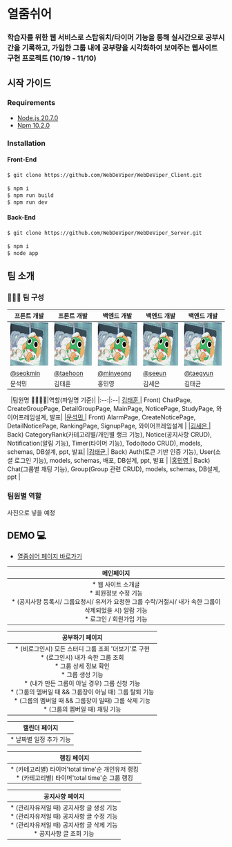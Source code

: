 # 열줌쉬어

### 학습자를 위한 웹 서비스로 스탑워치/타이머 기능을 통해 실시간으로 공부시간을 기록하고, 가입한 그룹 내에 공부량을 시각화하여 보여주는 웹사이트 구현 프로젝트 (10/19 - 11/10)


## 시작 가이드

### Requirements

- [Node.js 20.7.0](https://www.npmjs.com/package/node/v/20.7.0)
- [Npm 10.2.0](https://www.npmjs.com/package/npm/v/10.2.0)

### Installation

#### Front-End

```bash
$ git clone https://github.com/WebDeViper/WebDeViper_Client.git
```

```
$ npm i
$ npm run build
$ npm run dev
```

#### Back-End

```bash
$ git clone https://github.com/WebDeViper/WebDeViper_Server.git
```

```
$ npm i
$ node app
```

## 팀 소개
### 🧑‍🤝‍🧑 팀 구성

| 프론트 개발                                                                           | 프론트 개발                                                                           | 백엔드 개발                                                                           | 백엔드 개발                                                                           | 백엔드 개발                                                                           |
| ------------------------------------------------------------------------------------- | ------------------------------------------------------------------------------------- | ------------------------------------------------------------------------------------- | ------------------------------------------------------------------------------------- | ------------------------------------------------------------------------------------- |
| <img src="./readme/img/profile1.jpeg" width="100px" height="100px" alt="문석민"> | <img src="./readme/img/profile1.jpeg" width="100px" height="100px" alt="김태훈"> | <img src="./readme/img/profile1.jpeg" width="100px" height="100px" alt="홍민영"> | <img src="./readme/img/profile1.jpeg" width="100px" height="100px" alt="김세은"> | <img src="./readme/img/profile1.jpeg" width="100px" height="100px" alt="김태균"> |
| [@seokmin](https://github.com/msm0748)                                                 | [@taehoon](https://github.com/hoonsdev)                                               | [@minyeong](https://github.com/HongMinYeong)                                          | [@seeun](https://github.com/seeun0210)                                                | [@taegyun](https://github.com/hotdog7778)                                             |
| 문석민                                                                                | 김태훈                                                                                | 홍민영                                                                                | 김세은                                                                                | 김태균                                                                                |

&nbsp;
|팀원명 💁‍♂️💁‍♂️|역할(파일명 기준)|
|:--:|:--|
[김태훈 ](https://github.com/hoonsdev)| Front) ChatPage, CreateGroupPage, DetailGroupPage, MainPage, NoticePage, StudyPage, 와이어프레임설계, 발표|
|[문석민 ](https://github.com/msm0748)| Front) AlarmPage, CreateNoticePage, DetailNoticePage, RankingPage, SignupPage, 와이어프레임설계 |
|[김세은 ](https://github.com/seeun0210)| Back) CategoryRank(카테고리별/개인별 랭크 기능), Notice(공지사항 CRUD), Notification(알림 기능), Timer(타이머 기능), Todo(todo CRUD), models, schemas, DB설계, ppt, 발표|
|[김태균 ](https://github.com/hotdog7778)| Back) Auth(토큰 기반 인증 기능), User(소셜 로그인 기능), models, schemas, 배포, DB설계, ppt, 발표 |
|[홍민영 ](https://github.com/HongMinYeong)| Back) Chat(그룹별 채팅 기능), Group(Group 관련 CRUD), models, schemas, DB설계, ppt     |


### 팀원별 역할
사진으로 넣을 예정 

## DEMO 💻
* [열줌쉬어 페이지 바로가기](https://team-c.store/)

|메인페이지|
|:--:|
|* 웹 사이트 소개글 </br>* 회원정보 수정 기능</br>* (공지사항 등록시/ 그룹요청시/ 유저가 요청한 그룹 수락/거절시/ 내가 속한 그룹이 삭제되었을 시) 알람 기능 </br>* 로그인 / 회원가입 기능</br>|

|공부하기 페이지|
|:--:|
|* (비로그인시) 모든 스터디 그룹 조회 '더보기'로 구현 </br>* (로그인시) 내가 속한 그룹 조회 </br>* 그룹 상세 정보 확인</br> * 그룹 생성 기능</br> * (내가 만든 그룹이 아닐 경우) 그룹 신청 기능 </br> * (그룹의 멤버일 때 && 그룹장이 아닐 때) 그룹 탈퇴 기능 </br>* (그룹의 멤버일 때 && 그룹장이 일때) 그룹 삭제 기능 </br>* (그룹의 멤버일 때) 채팅 기능 </br>|

|캘린더 페이지|
|:--:|
|* 날짜별 일정 추가 기능</br>|

|랭킹 페이지|
|:--:|
|* (카테고리별) 타이머'total time'순 개인유저 랭킹 </br>* (카테고리별) 타이머'total time'순 그룹 랭킹</br>|

|공지사항 페이지|
|:--:|
|* (관리자유저일 때) 공지사항 글 생성 기능 </br>* (관리자유저일 때) 공지사항 글 수정 기능</br>* (관리자유저일 때) 공지사항 글 삭제 기능</br>* 공지사항 글 조회 기능|
